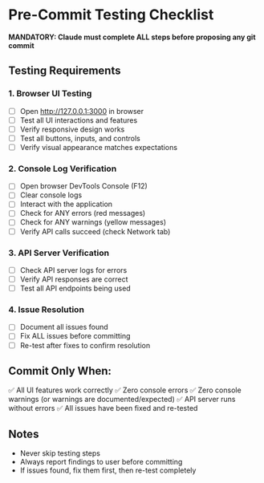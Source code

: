 # Pre-Commit Testing Checklist

**MANDATORY: Claude must complete ALL steps before proposing any git commit**

## Testing Requirements

### 1. Browser UI Testing
- [ ] Open http://127.0.0.1:3000 in browser
- [ ] Test all UI interactions and features
- [ ] Verify responsive design works
- [ ] Test all buttons, inputs, and controls
- [ ] Verify visual appearance matches expectations

### 2. Console Log Verification
- [ ] Open browser DevTools Console (F12)
- [ ] Clear console logs
- [ ] Interact with the application
- [ ] Check for ANY errors (red messages)
- [ ] Check for ANY warnings (yellow messages)
- [ ] Verify API calls succeed (check Network tab)

### 3. API Server Verification
- [ ] Check API server logs for errors
- [ ] Verify API responses are correct
- [ ] Test all API endpoints being used

### 4. Issue Resolution
- [ ] Document all issues found
- [ ] Fix ALL issues before committing
- [ ] Re-test after fixes to confirm resolution

## Commit Only When:
✅ All UI features work correctly
✅ Zero console errors
✅ Zero console warnings (or warnings are documented/expected)
✅ API server runs without errors
✅ All issues have been fixed and re-tested

## Notes
- Never skip testing steps
- Always report findings to user before committing
- If issues found, fix them first, then re-test completely
